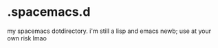 # .spacemacs.d
my spacemacs dotdirectory. i'm still a lisp and emacs newb; use at your own risk lmao

